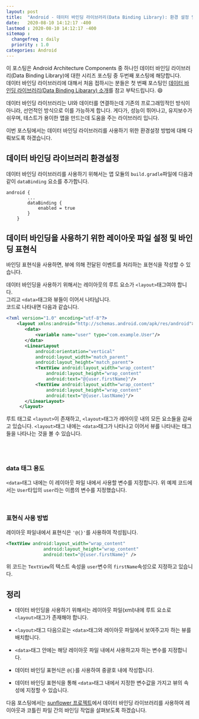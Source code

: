 ```yaml
---
layout: post
title:  "Android - 데이터 바인딩 라이브러리(Data Binding Library): 환경 설정 및 예시"
date:   2020-08-10 14:12:17 -400
lastmod : 2020-08-10 14:12:17 -400
sitemap :
  changefreq : daily
  priority : 1.0
categories: Android
---
```


이 포스팅은 Android Architecture Components 중 하나인 데이터 바인딩 라이브러리(Data Binding Library)에 대한 시리즈 포스팅 중 두번째 포스팅에 해당합니다.  
데이터 바인딩 라이브러리에 대해서 처음 접하시는 분들은 첫 번째 포스팅인 [데이터 바인딩 라이브러리(Data Binding Libarary) 소개](https://roadtos7.github.io/android/2020/08/07/Android-DataBindingLibrary.html)를 참고 부탁드립니다. :smile:


데이터 바인딩 라이브러리는 UI와 데이터를 연결하는데 기존의 프로그래밍적인 방식이 아니라, 선언적인 방식으로 이를 가능하게 합니다.
게다가, 성능이 뛰어나고, 유지보수가 쉬우며, 테스트가 용이한 앱을 만드는데 도움을 주는 라이브러리 입니다.  

이번 포스팅에서는 데이터 바인딩 라이브러리를 사용하기 위한 환경설정 방법에 대해 다뤄보도록 하겠습니다.

## 데이터 바인딩 라이브러리 환경설정
데이터 바인딩 라이브러리를 사용하기 위해서는 앱 모듈의 `build.gradle`파일에 다음과 같이 `dataBinding` 요소를 추가합니다.
```
android {
        ...
        dataBinding {
            enabled = true
        }
    }

```

## 데이터 바인딩을 사용하기 위한 레이아웃 파일 설정 및 바인딩 표현식
바인딩 표현식을 사용하면, 뷰에 의해 전달된 이벤트를 처리하는 표현식을 작성할 수 있습니다.  

데이터 바인딩을 사용하기 위해서는 레이아웃의 루트 요소가 `<layout>`태그여야 합니다.  
그리고 `<data>`태그와 뷰들이 이어서 나타납니다.   
코드로 나타내면 다음과 같습니다.  

```xml
<?xml version="1.0" encoding="utf-8"?>
    <layout xmlns:android="http://schemas.android.com/apk/res/android">
       <data>
           <variable name="user" type="com.example.User"/>
       </data>
       <LinearLayout
           android:orientation="vertical"
           android:layout_width="match_parent"
           android:layout_height="match_parent">
           <TextView android:layout_width="wrap_content"
               android:layout_height="wrap_content"
               android:text="@{user.firstName}"/>
           <TextView android:layout_width="wrap_content"
               android:layout_height="wrap_content"
               android:text="@{user.lastName}"/>
       </LinearLayout>
     </layout>
```

루트 태그로 `<layout>`이 존재하고, `<layout>`태그가 레아이웃 내의 모든 요소들을 감싸고 있습니다. `<layout>`태그 내에는 `<data>`태그가 나타나고 이어서 뷰를 나타내는 태그들을 나타나는 것을 볼 수 있습니다.   

<br/>
<br/>

### data 태그 용도
`<data>`태그 내에는 이 레이아웃 파일 내에서 사용할 변수를 지정합니다.
위 예제 코드에서는 `User`타입의 `user`라는 이름의 변수를 지정했습니다.

<br/>

### 표현식 사용 방법
레이아웃 파일내에서 표현식은 `'@{}'`를 사용하여 작성됩니다.
```xml
<TextView android:layout_width="wrap_content"
              android:layout_height="wrap_content"
              android:text="@{user.firstName}" />
```
위 코드는 `TextView`의 텍스트 속성을 `user`변수의 `firstName`속성으로 지정하고 있습니다.   


## 정리
- 데이터 바인딩을 사용하기 위해서는 레이아웃 파일(xml)내에 루트 요소로 `<layout>`태그가 존재해야 합니다.

- `<layout>`태그 다음으로는 `<data>`태그와 레이아웃 파일에서 보여주고자 하는 뷰를 배치합니다.  

- `<data>`태그 안에는 해당 레이아웃 파일 내에서 사용하고자 하는 변수를 지정합니다.  

- 데이터 바인딩 표현식은 `@{}`를 사용하여 중괄호 내에 작성합니다.  

- 데이터 바인딩 표현식을 통해 `<data>`태그 내에서 지정한 변수값을 가지고 뷰의 속성에 지정할 수 있습니다.  

다음 포스팅에서는 [sunflower 프로젝트](https://github.com/android/sunflower)에서 데이터 바인딩 라이브러리를 사용하여 레이아웃과 코틀린 파일 간의 바인딩 작업을 살펴보도록 하겠습니다.  
